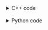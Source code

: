 <details><summary>C++ code</summary>

![](https://github.com/archishmanghos/code-images/blob/master/GFG/Save-Your-Life.png)

</details>

<br>

<details><summary>Python code</summary>

![](https://github.com/archishmanghos/code-images/blob/master/GFG/Save-Your-Life-py.png)

</details>